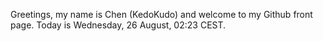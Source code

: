 Greetings, my name is Chen (KedoKudo) and welcome to my Github front page.  Today is Wednesday, 26 August, 02:23 CEST.